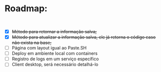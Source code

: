 # Roadmap:

<br>

- [x] <s>Método para retornar a informação salva;</s>
- [x] <s>Método para atualizar a informação salva, ele já retorna o código caso não exista na base;</s>
- [ ] Página com layout igual ao Paste.SH
- [ ] Deploy em ambiente local com containers
- [ ] Registro de logs em um serviço específico
- [ ] Client desktop, será necessário detalhá-lo